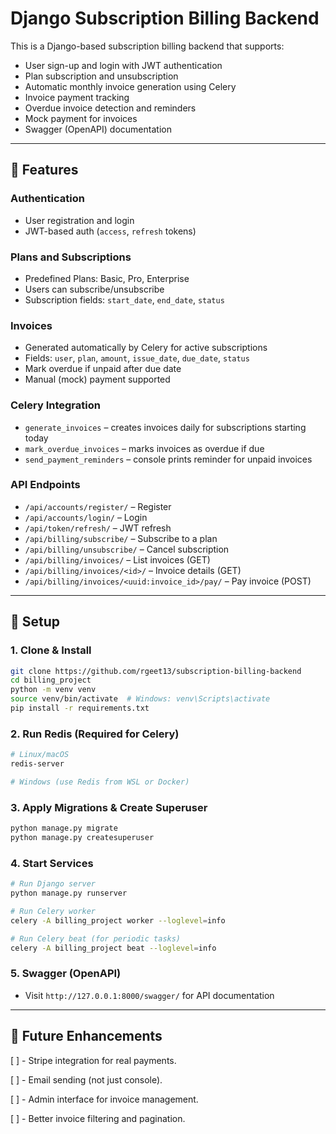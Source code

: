 # Django Subscription Billing Backend

This is a Django-based subscription billing backend that supports:

- User sign-up and login with JWT authentication
- Plan subscription and unsubscription
- Automatic monthly invoice generation using Celery
- Invoice payment tracking
- Overdue invoice detection and reminders
- Mock payment for invoices
- Swagger (OpenAPI) documentation

---

## 🚀 Features

### Authentication
- User registration and login
- JWT-based auth (`access`, `refresh` tokens)

### Plans and Subscriptions
- Predefined Plans: Basic, Pro, Enterprise
- Users can subscribe/unsubscribe
- Subscription fields: `start_date`, `end_date`, `status`

### Invoices
- Generated automatically by Celery for active subscriptions
- Fields: `user`, `plan`, `amount`, `issue_date`, `due_date`, `status`
- Mark overdue if unpaid after due date
- Manual (mock) payment supported

### Celery Integration
- `generate_invoices` – creates invoices daily for subscriptions starting today
- `mark_overdue_invoices` – marks invoices as overdue if due
- `send_payment_reminders` – console prints reminder for unpaid invoices

### API Endpoints
- `/api/accounts/register/` – Register
- `/api/accounts/login/` – Login
- `/api/token/refresh/` – JWT refresh
- `/api/billing/subscribe/` – Subscribe to a plan
- `/api/billing/unsubscribe/` – Cancel subscription
- `/api/billing/invoices/` – List invoices (GET)
- `/api/billing/invoices/<id>/` – Invoice details (GET)
- `/api/billing/invoices/<uuid:invoice_id>/pay/` – Pay invoice (POST)

---

## 🔧 Setup

### 1. Clone & Install

```bash
git clone https://github.com/rgeet13/subscription-billing-backend
cd billing_project
python -m venv venv
source venv/bin/activate  # Windows: venv\Scripts\activate
pip install -r requirements.txt
```

### 2. Run Redis (Required for Celery)
```bash
# Linux/macOS
redis-server

# Windows (use Redis from WSL or Docker)
```

### 3. Apply Migrations & Create Superuser
```bash
python manage.py migrate
python manage.py createsuperuser
```

### 4. Start Services
```bash
# Run Django server
python manage.py runserver

# Run Celery worker
celery -A billing_project worker --loglevel=info

# Run Celery beat (for periodic tasks)
celery -A billing_project beat --loglevel=info
```

### 5. Swagger (OpenAPI)
- Visit `http://127.0.0.1:8000/swagger/` for API documentation

---

## 📝 Future Enhancements
[ ] - Stripe integration for real payments.

[ ] - Email sending (not just console).

[ ] - Admin interface for invoice management.

[ ] - Better invoice filtering and pagination.

